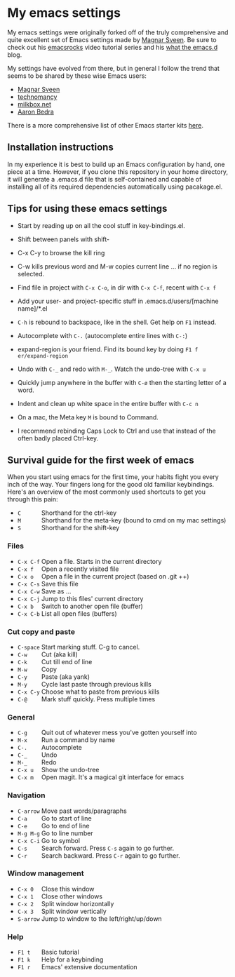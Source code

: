 # My emacs settings

My emacs settings were originally forked off of the truly comprehensive and quite 
excellent set of Emacs settings made by [Magnar Sveen](https://github.com/magnars/.emacs.d). 
Be sure to check out his [emacsrocks](http://emacsrocks.com/) video tutorial series
and his [what the emacs.d](http://whattheemacsd.com/) blog.  

My settings have evolved from there, but in general I follow the trend that
seems to be shared by these wise Emacs users:

  * [Magnar Sveen](https://github.com/magnars/.emacs.d)
  * [technomancy](https://github.com/technomancy/emacs-starter-kit)
  * [milkbox.net](http://milkbox.net/note/single-file-master-emacs-configuration/)
  * [Aaron Bedra](http://www.aaronbedra.com/emacs.d/)

There is a more comprehensive list of other Emacs starter kits
[here](http://ergoemacs.org/misc/list_of_emacs_starter_kits.html).

## Installation instructions

In my experience it is best to build up an Emacs configuration by hand, one
piece at a time. However, if you clone this repository in your home directory,
it will generate a .emacs.d file that is self-contained and capable of
installing all of its required dependencies automatically using pacakage.el.

## Tips for using these emacs settings

 * Start by reading up on all the cool stuff in key-bindings.el.

 * Shift between panels with shift-<arrow keys>

 * C-x C-y to browse the kill ring

 * C-w kills previous word and M-w copies current line ... if no region is selected.

 * Find file in project with `C-x C-o`, in dir with `C-x C-f`, recent with `C-x f`

 * Add your user- and project-specific stuff in .emacs.d/users/[machine name]/*.el

 * `C-h` is rebound to backspace, like in the shell. Get help on `F1` instead.

 * Autocomplete with `C-.` (autocomplete entire lines with `C-:`)

 * expand-region is your friend. Find its bound key by doing `F1 f er/expand-region`

 * Undo with `C-_` and redo with `M-_`. Watch the undo-tree with `C-x u`

 * Quickly jump anywhere in the buffer with `C-ø` then the starting letter of a word.

 * Indent and clean up white space in the entire buffer with `C-c n`

 * On a mac, the Meta key `M` is bound to Command.

 * I recommend rebinding Caps Lock to Ctrl and use that instead of the often badly placed Ctrl-key.


## Survival guide for the first week of emacs

When you start using emacs for the first time, your habits fight you every inch
of the way. Your fingers long for the good old familiar keybindings. Here's an
overview of the most commonly used shortcuts to get you through this pain:

* `C      ` Shorthand for the ctrl-key
* `M      ` Shorthand for the meta-key (bound to cmd on my mac settings)
* `S      ` Shorthand for the shift-key

### Files

* `C-x C-f` Open a file. Starts in the current directory
* `C-x f  ` Open a recently visited file
* `C-x o  ` Open a file in the current project (based on .git ++)
* `C-x C-s` Save this file
* `C-x C-w` Save as ...
* `C-x C-j` Jump to this files' current directory
* `C-x b  ` Switch to another open file (buffer)
* `C-x C-b` List all open files (buffers)

### Cut copy and paste

* `C-space` Start marking stuff. C-g to cancel.
* `C-w    ` Cut (aka kill)
* `C-k    ` Cut till end of line
* `M-w    ` Copy
* `C-y    ` Paste (aka yank)
* `M-y    ` Cycle last paste through previous kills
* `C-x C-y` Choose what to paste from previous kills
* `C-@    ` Mark stuff quickly. Press multiple times

### General

* `C-g    ` Quit out of whatever mess you've gotten yourself into
* `M-x    ` Run a command by name
* `C-.    ` Autocomplete
* `C-_    ` Undo
* `M-_    ` Redo
* `C-x u  ` Show the undo-tree
* `C-x m  ` Open magit. It's a magical git interface for emacs

### Navigation

* `C-arrow` Move past words/paragraphs
* `C-a    ` Go to start of line
* `C-e    ` Go to end of line
* `M-g M-g` Go to line number
* `C-x C-i` Go to symbol
* `C-s    ` Search forward. Press `C-s` again to go further.
* `C-r    ` Search backward. Press `C-r` again to go further.

### Window management

* `C-x 0  ` Close this window
* `C-x 1  ` Close other windows
* `C-x 2  ` Split window horizontally
* `C-x 3  ` Split window vertically
* `S-arrow` Jump to window to the left/right/up/down

### Help

* `F1 t   ` Basic tutorial
* `F1 k   ` Help for a keybinding
* `F1 r   ` Emacs' extensive documentation

